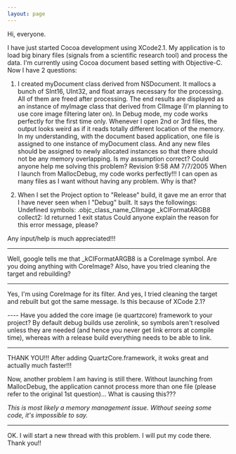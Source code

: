 ```yaml
---
layout: page
---
```




Hi, everyone.

I have just started Cocoa development using XCode2.1.
My application is to load big binary files (signals from a scientific research tool) and process the data.
I'm currently using Cocoa document based setting with Objective-C.
Now I have 2 questions:

1.  I created myDocument class derived from NSDocument.  It mallocs a bunch of SInt16, UInt32, and float arrays necessary for the processing.  All of them are freed after processing.  The end results are displayed as an instance of myImage class that derived from CIImage (I'm planning to use core image filtering later on).  In Debug mode, my code works perfectly for the first time only.  Whenever I open 2nd or 3rd files, the output looks weird as if it reads totally different location of the memory.  In my understanding, with the document based application, one file is assigned to one instance of myDocument class.  And any new files should be assigned to newly allocated instances so that there should not be any memory overlapping.  Is my assumption correct?  Could anyone help me solving this problem?
Revision 9:58 AM 7/7/2005
When I launch from MallocDebug, my code works perfectly!!!  I can open as many files as I want without having any problem.  Why is that?

2.  When I set the Project option to "Release" build, it gave me an error that I have never seen when I "Debug" built.  It says the followings:
     Undefined symbols:
     .objc_class_name_CIImage
    _kCIFormatARGB8
    collect2: Id returned 1 exit status
Could anyone explain the reason for this error message, please?

Any input/help is much appreciated!!!

----

Well, google tells me that     _kCIFormatARGB8 is a CoreImage symbol. Are you doing anything with CoreImage? Also, have you tried cleaning the target and rebuilding?

----

Yes, I'm using CoreImage for its filter.  And yes, I tried cleaning the target and rebuilt but got the same message.  Is this because of XCode 2.1?

---- Have you added the core image (ie quartzcore) framework to your project? By default debug builds use zerolink, so symbols aren't resolved unless they are needed (and hence you never get link errors at compile time), whereas with a release build everything needs to be able to link.

----

THANK YOU!!! After adding QuartzCore.framework, it woks great and actually much faster!!!

Now, another problem I am having is still there.  Without launching from MallocDebug, the application cannot process more than one file (please refer to the original 1st question)...  What is causing this???

*This is most likely a memory management issue. Without seeing some code, it's impossible to say.*

----

OK.  I will start a new thread with this problem.  I will put my code there.  Thank you!!
